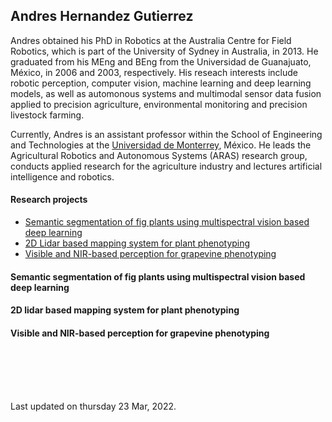 ## Andres Hernandez Gutierrez

Andres obtained his PhD in Robotics at the Australia Centre for Field Robotics, which is part of the University of Sydney in Australia, in 2013. He graduated from his MEng and BEng from the Universidad de Guanajuato, México, in 2006 and 2003, respectively. His reseach interests include robotic perception, computer vision, machine learning and deep learning models, as well as automonous systems and multimodal sensor data fusion applied to precision agriculture, environmental monitoring and precision livestock farming.

Currently, Andres is an assistant professor within the School of Engineering and Technologies at the [Universidad de Monterrey](https://www.udem.edu.mx/es), México. He leads the Agricultural Robotics and Autonomous Systems (ARAS) research group, conducts applied research for the agriculture industry and lectures artificial intelligence and robotics.

#### Research projects

+ [Semantic segmentation of fig plants using multispectral vision based deep learning](#semantic-segmentation-of-fig-plants)
+ [2D Lidar based mapping system for plant phenotyping](#2d-lidar-based-mapping-system)
+ [Visible and NIR-based perception for grapevine phenotyping](#visible-and-nir-based-perception-for-grapevine-phenotyping)

<a name="semantic-segmentation-of-fig-plants"></a>

#### Semantic segmentation of fig plants using multispectral vision based deep learning

<a name="2d-lidar-based-mapping-system"></a>

#### 2D lidar based mapping system for plant phenotyping

<a name="visible-and-nir-based-perception-for-grapevine-phenotyping"></a>

#### Visible and NIR-based perception for grapevine phenotyping



<br/>
<br/><br/><br/>

Last updated on thursday 23 Mar, 2022.
